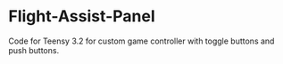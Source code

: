 # Flight-Assist-Panel
Code for Teensy 3.2 for custom game controller with toggle buttons and push buttons.
